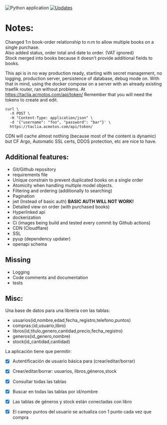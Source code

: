 ![Python application](https://github.com/EndermanAPM/rest-bookstore/workflows/Python%20application/badge.svg)
[![Updates](https://pyup.io/repos/github/EndermanAPM/rest-bookstore/shield.svg?token=bbea8f64-35d8-4063-b999-85ca5369532b)](https://pyup.io/repos/github/EndermanAPM/rest-bookstore/)

# Notes:  
Changed 1:n book-order relationship to n:m to allow multiple books on a single purchase.  
Also added status, order total and date to order. (VAT ignored)  
Stock merged into books because it doesn't provide additional fields to books.    

This api is in no way production ready, starting with secret management, no logging, production server,
persistence of database, debug mode on. With that in mind, using the docker compose on a server with an already 
existing traefik router, ran without problems. At https://taclia.acmotos.com/api/token/
Remember that you will need the tokens to create and edit.

    curl \
      -X POST \
      -H "Content-Type: application/json" \
      -d '{"username": "foo", "password": "bar"}' \
      https://taclia.acmotos.com/api/token/


CDN will cache almost nothing (because most of the content is dynamic) but CF Argo, Automatic SSL certs, DDOS protection,
 etc are nice to have.
   
## Additional features:
- Git/Github repository
- requirements file
- Unique constrain to prevent duplicated books on a single order
- Atomicity when handling multiple model objects.
- Filtering and ordering (additionally to searching)
- Pagination
- jwt (Instead of basic auth) **BASIC AUTH WILL NOT WORK!**
- Detailed view on order (with purchased books)
- Hyperlinked api
- dockerization
- Ci (images being build and tested every commit by Github actions)
- CDN (Cloudflare)
- SSL
- pyup (dependency updater)
- openapi schema

## Missing
- Logging
- Code comments and documentation
- tests



## Misc:
 Una base de datos para una librería con las tablas:
- usuarios(id,nombre,edad,fecha_registro,telefono,puntos)
- compras:(id,usuario,libro)
- libros(id,titulo,genero,cantidad,precio,fecha_registro)
- generos(id_genero,nombre)
- stock(id_cantidad,cantidad)



La aplicación tiene que permitir:
- [x] Autentificación de usuario básica para (crear/editar/borrar)
- [x] Crear/editar/borrar: usuarios, libros,géneros,stock
- [x] Consultar todas las tablas
- [x] Buscar en todas las tablas por id/nombre
- [x] Las tablas de géneros y stock están conectadas con libro
- [x] El campo puntos del usuario se actualiza con 1 punto cada vez que compra

